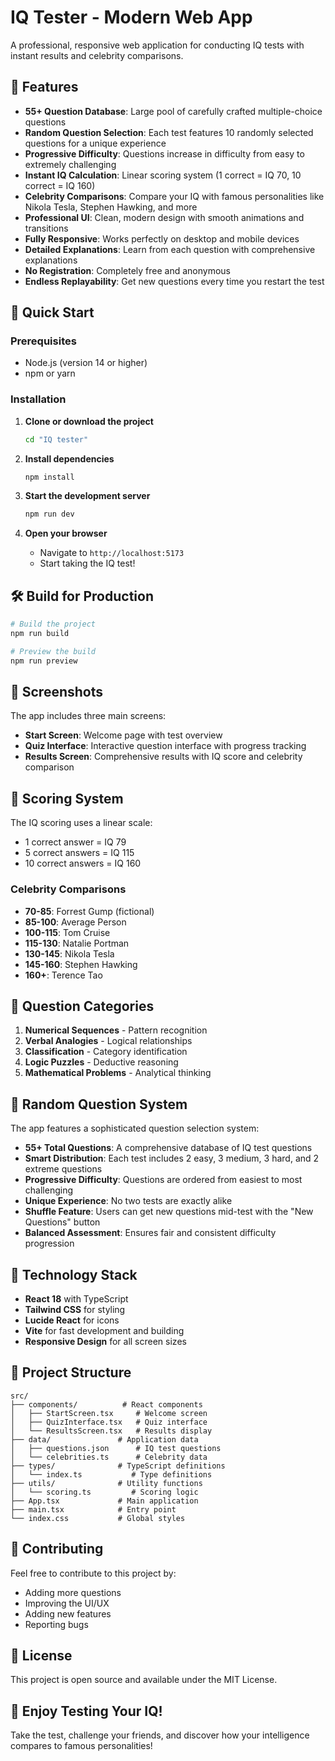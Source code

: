 # IQ Tester - Modern Web App

A professional, responsive web application for conducting IQ tests with instant results and celebrity comparisons.

## 🧠 Features

- **55+ Question Database**: Large pool of carefully crafted multiple-choice questions
- **Random Question Selection**: Each test features 10 randomly selected questions for a unique experience
- **Progressive Difficulty**: Questions increase in difficulty from easy to extremely challenging
- **Instant IQ Calculation**: Linear scoring system (1 correct = IQ 70, 10 correct = IQ 160)
- **Celebrity Comparisons**: Compare your IQ with famous personalities like Nikola Tesla, Stephen Hawking, and more
- **Professional UI**: Clean, modern design with smooth animations and transitions
- **Fully Responsive**: Works perfectly on desktop and mobile devices
- **Detailed Explanations**: Learn from each question with comprehensive explanations
- **No Registration**: Completely free and anonymous
- **Endless Replayability**: Get new questions every time you restart the test

## 🚀 Quick Start

### Prerequisites

- Node.js (version 14 or higher)
- npm or yarn

### Installation

1. **Clone or download the project**
   ```bash
   cd "IQ tester"
   ```

2. **Install dependencies**
   ```bash
   npm install
   ```

3. **Start the development server**
   ```bash
   npm run dev
   ```

4. **Open your browser**
   - Navigate to `http://localhost:5173`
   - Start taking the IQ test!

## 🛠️ Build for Production

```bash
# Build the project
npm run build

# Preview the build
npm run preview
```

## 📱 Screenshots

The app includes three main screens:
- **Start Screen**: Welcome page with test overview
- **Quiz Interface**: Interactive question interface with progress tracking
- **Results Screen**: Comprehensive results with IQ score and celebrity comparison

## 🎯 Scoring System

The IQ scoring uses a linear scale:
- 1 correct answer = IQ 79
- 5 correct answers = IQ 115 
- 10 correct answers = IQ 160

### Celebrity Comparisons

- **70-85**: Forrest Gump (fictional)
- **85-100**: Average Person
- **100-115**: Tom Cruise
- **115-130**: Natalie Portman
- **130-145**: Nikola Tesla
- **145-160**: Stephen Hawking
- **160+**: Terence Tao

## 🧩 Question Categories

1. **Numerical Sequences** - Pattern recognition
2. **Verbal Analogies** - Logical relationships
3. **Classification** - Category identification
4. **Logic Puzzles** - Deductive reasoning
5. **Mathematical Problems** - Analytical thinking

## 🔀 Random Question System

The app features a sophisticated question selection system:

- **55+ Total Questions**: A comprehensive database of IQ test questions
- **Smart Distribution**: Each test includes 2 easy, 3 medium, 3 hard, and 2 extreme questions
- **Progressive Difficulty**: Questions are ordered from easiest to most challenging
- **Unique Experience**: No two tests are exactly alike
- **Shuffle Feature**: Users can get new questions mid-test with the "New Questions" button
- **Balanced Assessment**: Ensures fair and consistent difficulty progression

## 🎨 Technology Stack

- **React 18** with TypeScript
- **Tailwind CSS** for styling
- **Lucide React** for icons
- **Vite** for fast development and building
- **Responsive Design** for all screen sizes

## 📁 Project Structure

```
src/
├── components/          # React components
│   ├── StartScreen.tsx     # Welcome screen
│   ├── QuizInterface.tsx   # Quiz interface
│   └── ResultsScreen.tsx   # Results display
├── data/               # Application data
│   ├── questions.json      # IQ test questions
│   └── celebrities.ts      # Celebrity data
├── types/              # TypeScript definitions
│   └── index.ts           # Type definitions
├── utils/              # Utility functions
│   └── scoring.ts         # Scoring logic
├── App.tsx             # Main application
├── main.tsx            # Entry point
└── index.css           # Global styles
```

## 🤝 Contributing

Feel free to contribute to this project by:
- Adding more questions
- Improving the UI/UX
- Adding new features
- Reporting bugs

## 📄 License

This project is open source and available under the MIT License.

## 🎉 Enjoy Testing Your IQ!

Take the test, challenge your friends, and discover how your intelligence compares to famous personalities! 